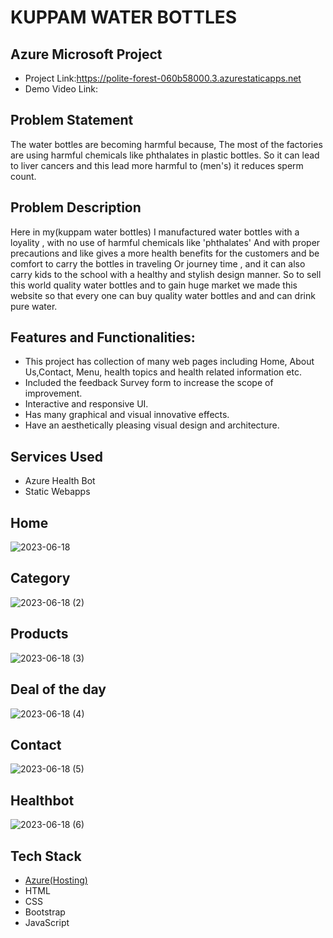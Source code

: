 # KUPPAM WATER BOTTLES
## Azure  Microsoft Project
- Project Link:https://polite-forest-060b58000.3.azurestaticapps.net
- Demo Video Link:
## Problem Statement
The water bottles are becoming harmful because, The most of the factories are using harmful chemicals like phthalates in plastic bottles. So it can lead to liver cancers  and this lead more harmful to (men's) it reduces sperm count. 
## Problem Description
Here in my(kuppam water bottles) I manufactured water bottles with a loyality , with no use of harmful chemicals like 'phthalates' And with proper precautions and like gives a more health benefits for the customers and be comfort to carry the bottles in traveling Or journey time , and it can also carry kids to the school with a healthy and stylish design manner.
So to sell this world quality water bottles and to gain huge market we made this website so that every one can buy quality water bottles and and can drink pure water.
## Features and Functionalities:
- This project has collection of many web pages including Home, About Us,Contact, Menu, health topics and health related information etc.
- Included the feedback Survey form to increase the scope of improvement.
- Interactive and responsive UI.
- Has many graphical and visual innovative effects.
- Have an aesthetically pleasing visual design and architecture.

## Services Used
- Azure Health Bot
- Static Webapps
## Home
![2023-06-18](https://github.com/muyeen2002/kuppamwaterbottles/assets/126650961/128781e5-1678-477b-a3d3-a3812e1a00bd)
## Category
![2023-06-18 (2)](https://github.com/muyeen2002/kuppamwaterbottles/assets/126650961/3a57fcb8-58e8-4476-b7f8-061d56ca5575)
## Products
![2023-06-18 (3)](https://github.com/muyeen2002/kuppamwaterbottles/assets/126650961/c69b8574-2703-45f2-9705-57c0af177e80)
## Deal of the day
![2023-06-18 (4)](https://github.com/muyeen2002/kuppamwaterbottles/assets/126650961/dd32e4a8-ab6b-4bc6-8ba5-57237692eebf)
## Contact
![2023-06-18 (5)](https://github.com/muyeen2002/kuppamwaterbottles/assets/126650961/e5dd3c71-8904-401b-b5c5-5553445c3eaf)
## Healthbot
![2023-06-18 (6)](https://github.com/muyeen2002/kuppamwaterbottles/assets/126650961/f79b5577-c00b-419e-92be-01b3b9366119)
## Tech Stack 
- [Azure(Hosting)](https://azure.microsoft.com/en-in/features/azure-portal/)
- HTML
- CSS
- Bootstrap
- JavaScript
